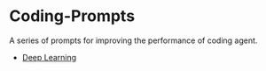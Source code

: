 # Coding-Prompts
A series of prompts for improving the performance of coding agent.

- [Deep Learning](./deep_learning.md)
